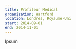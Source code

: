 ```yaml
---
title: Profileur Medical
organization: Hartford
location: Londres, Royaume-Uni
start: 2014-09-01
end: 2014-11-01
---
```


Ipsum
